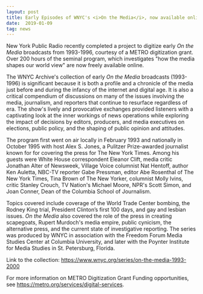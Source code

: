 ```yaml
---
layout: post
title: Early Episodes of WNYC's <i>On the Media</i>, now available online
date:  2019-01-09
tag: news
---
```

New York Public Radio recently completed a project to digitize early *On the Media* broadcasts from 1993-1996, courtesy of a METRO digitization grant. Over 200 hours of the seminal program, which investigates "how the media shapes our world view" are now freely available online.

The WNYC Archive's collection of early *On the Media* broadcasts (1993-1996) is significant because it is both a profile and a chronicle of the media just before and during the infancy of the internet and digital age. It is also a critical compendium of discussions on many of the issues involving the media, journalism, and reporters that continue to resurface regardless of era.  The show's lively and provocative exchanges provided listeners with a captivating look at the inner workings of news operations while exploring the impact of decisions by editors, producers, and media executives on elections, public policy, and the shaping of public opinion and attitudes. 

The program first went on air locally in February 1993 and nationally in October 1995 with host Alex S. Jones, a Pulitzer Prize-awarded journalist known for for covering the press for The New York Times.  Among his guests were White House correspondent Eleanor Clift, media critic Jonathan Alter of Newsweek, Village Voice columnist Nat Hentoff, author Ken Auletta, NBC-TV reporter Gabe Pressman, editor Abe Rosenthal of The New York Times, Tina Brown of The New Yorker, columnist Molly Ivins, critic Stanley Crouch, TV Nation's Michael Moore, NPR's Scott Simon, and Joan Conner, Dean of the Columbia School of Journalism. 

Topics covered include coverage of the World Trade Center bombing, the Rodney King trial, President Clinton’s first 100 days, and gay and lesbian issues. *On the Media* also covered the role of the press in creating scapegoats, Rupert Murdoch's media empire, public cynicism, the alternative press, and the current state of investigative reporting. The series was produced by WNYC in association with the Freedom Forum Media Studies Center at Columbia University, and later with the Poynter Institute for Media Studies in St. Petersburg, Florida.  

Link to the collection:
<https://www.wnyc.org/series/on-the-media-1993-2000>

For more information on METRO Digitization Grant Funding opportunities, see <https://metro.org/services/digital-services>. 
